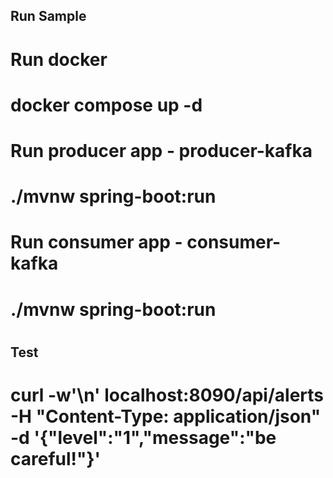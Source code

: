 ## Run Sample
#
# Run docker
#
#  docker compose up -d
#
# Run producer app - producer-kafka
#
#  ./mvnw spring-boot:run
#
# Run consumer app - consumer-kafka
#
#  ./mvnw spring-boot:run
#  
## Test 
#
#   curl -w'\n' localhost:8090/api/alerts -H "Content-Type: application/json"  -d '{"level":"1","message":"be careful!"}' 
#
